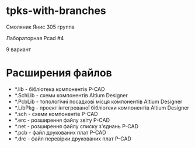 # tpks-with-branches

Смоляник Янис 305 группа

Лабораторная Pcad #4

9 вариант

# Расширения файлов

- *.lib - бібліотека компонентів P-CAD
- *.SchLib - схеми компонентів Altium Designer
- *.PcbLib - топологічні посадкові місця компонентів Altium Designer
- *.LibPkg - проект інтегрованої бібліотеки компонентів Altium Designer
- *.sch - схеми компонентів P-CAD
- *.erc - розширення файлу звіту P-CAD
- *.net - розширення файлу списку з'єднань P-CAD
- *.pcb - файл друкованих плат P-CAD
- *.drc - файл перевірки друкованих плат P-CAD
